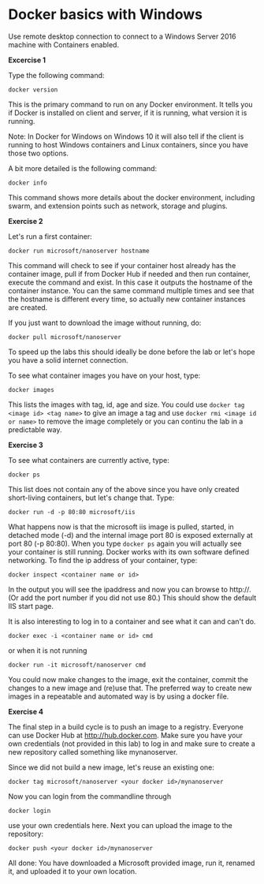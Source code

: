 # Docker basics with Windows 

Use remote desktop connection to connect to a Windows Server 2016 machine with Containers enabled.

**Excercise 1**

Type the following command:
```
docker version
```
This is the primary command to run on any Docker environment. It tells you if Docker is installed on client and server, if it is running, what version it is running. 

Note: In Docker for Windows on Windows 10 it will also tell if the client is running to host Windows containers and Linux containers, since you have those two options.

A bit more detailed is the following command:
```
docker info
```
This command shows more details about the docker environment, including swarm, and extension points such as network, storage and plugins. 

**Exercise 2**

Let's run a first container:
```
docker run microsoft/nanoserver hostname
```
This command will check to see if your container host already has the container image, pull if from Docker Hub if needed and then run container, execute the command and exist. In this case it outputs the hostname of the container instance. You can the same command multiple times and see that the hostname is different every time, so actually new container instances are created.

If you just want to download the image without running, do: 
```
docker pull microsoft/nanoserver
```
To speed up the labs this should ideally be done before the lab or let's hope you have a solid internet connection. 

To see what container images you have on your host, type:
```
docker images
```
This lists the images with tag, id, age and size. You could use `docker tag <image id> <tag name>` to give an image a tag and use `docker rmi <image id or name>` to remove the image completely or you can continu the lab in a predictable way. 

**Exercise 3**

To see what containers are currently active, type:
```
docker ps
```
This list does not contain any of the above since you have only created short-living containers, but let's change that. Type:
```
docker run -d -p 80:80 microsoft/iis
```
What happens now is that the microsoft iis image is pulled, started, in detached mode (-d) and the internal image port 80 is exposed externally at port 80 (-p 80:80). When you type `docker ps` again you will actually see your container is still running. Docker works with its own software defined networking. To find the ip address of your container, type:
```
docker inspect <container name or id>
```
In the output you will see the ipaddress and now you can browse to http://<ipaddress>. (Or add the port number if you did not use 80.) This should show the default IIS start page. 

It is also interesting to log in to a container and see what it can and can't do. 
```
docker exec -i <container name or id> cmd 
```
or when it is not running 
```
docker run -it microsoft/nanoserver cmd
```
You could now make changes to the image, exit the container, commit the changes to a new image and (re)use that. The preferred way to create new images in a repeatable and automated way is by using a docker file.

**Exercise 4**

The final step in a build cycle is to push an image to a registry. Everyone can use Docker Hub at http://hub.docker.com. Make sure you have your own credentials (not provided in this lab) to log in and make sure to create a new repository called something like mynanoserver. 

Since we did not build a new image, let's reuse an existing one:
```
docker tag microsoft/nanoserver <your docker id>/mynanoserver
```

Now you can login from the commandline through
```
docker login
```
use your own credentials here. Next you can upload the image to the repository:
```
docker push <your docker id>/mynanoserver
```

All done: You have downloaded a Microsoft provided image, run it, renamed it, and uploaded it to your own location. 
